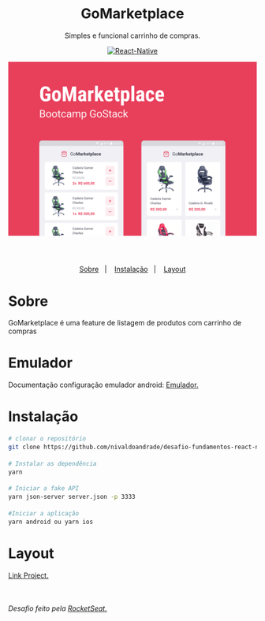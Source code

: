 <header>
  <h1 align="center">
    GoMarketplace
  </h1>
  <p align="center">Simples e funcional carrinho de compras.</p>
  <p align="center">
  <a href="https://reactnative.dev/" rel="nofollow">
        <img src="https://camo.githubusercontent.com/099a86b814c13bf9dbb1ebc651bd48740ba1de1a/68747470733a2f2f696d672e736869656c64732e696f2f7374617469632f76313f6c6162656c3d5265616374266d6573736167653d4e617469766526636f6c6f723d626c75653f7374796c653d706c6173746963266c6f676f3d5265616374" alt="React-Native" data-canonical-src="https://img.shields.io/static/v1?label=React&amp;message=Native&amp;color=blue?style=plastic&amp;logo=React" style="max-width:100%;">
    </a>
  </p>
  <p align="center">
    <img src="https://github.com/nivaldoandrade/desafio-fundamentos-react-native/blob/master/assetsReadme/GoMarketplace.png" />
  </p>
  </header>

 <main>
   <p align="center">
    <a href="#Sobre">Sobre</a>&nbsp;&nbsp;&nbsp;|&nbsp;&nbsp;&nbsp;
    <a href="#Instalação">Instalação</a>&nbsp;&nbsp;&nbsp;|&nbsp;&nbsp;&nbsp;
    <a href="#Layout">Layout</a>
  </p>

  <h1>Sobre</h1>
  <p>GoMarketplace é uma feature de listagem de produtos com carrinho de compras</p>

  <h1>Emulador</h1>
  <p>Documentação configuração emulador android: <a href="https://react-native.rocketseat.dev/android/emulador">Emulador.</a></p>

  <h1>Instalação</h1>

  ``` bash
  # clonar o repositório
  git clone https://github.com/nivaldoandrade/desafio-fundamentos-react-native

  # Instalar as dependência
  yarn

  # Iniciar a fake API
  yarn json-server server.json -p 3333

  #Iniciar a aplicação
  yarn android ou yarn ios

  ```
  <h1>Layout</h1>
    <p>
      <a href="https://www.figma.com/file/VgK3hsmyGbqiGu9FdqfUzF/GoMarketplace?node-id=0%3A1">Link Project.</a>
    </p>

  <p style="margin-top: 50px">
    <h6>Desafio feito pela <a href="https://rocketseat.com.br/" target="_blank">RocketSeat.</a></h6>
  </p>
 </main>


